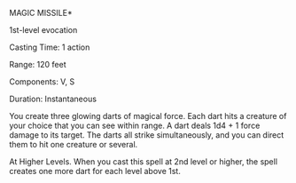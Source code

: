 MAGIC MISSILE*

1st-­level evocation

Casting Time: 1 action

Range: 120 feet

Components: V, S

Duration: Instantaneous

You create three glowing darts of magical force. Each dart hits a creature of your choice that you can see within range. A dart deals 1d4 + 1 force damage to its target. The darts all strike simultaneously, and you can direct them to hit one creature or several.

At Higher Levels. When you cast this spell at 2nd level or higher, the spell creates one more dart for each level above 1st.